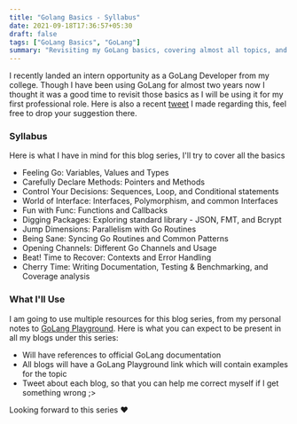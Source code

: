 ```yaml
---
title: "Golang Basics - Syllabus"
date: 2021-09-18T17:36:57+05:30
draft: false
tags: ["GoLang Basics", "GoLang"]
summary: "Revisiting my GoLang basics, covering almost all topics, and documenting them here as a blog series for others to learn GoLang"
---
```


I recently landed an intern opportunity as a GoLang Developer from my college. Though I have been using GoLang for almost two years now I thought it was a good time to revisit those basics as I will be using it for my first professional role. Here is also a recent [tweet](https://twitter.com/SarthakPranesh/status/1438865934488260611) I made regarding this, feel free to drop your suggestion there.

### Syllabus
Here is what I have in mind for this blog series, I'll try to cover all the basics

- Feeling Go: Variables, Values and Types
- Carefully Declare Methods: Pointers and Methods
- Control Your Decisions: Sequences, Loop, and Conditional statements
- World of Interface: Interfaces, Polymorphism, and common Interfaces
- Fun with Func: Functions and Callbacks
- Digging Packages: Exploring standard library - JSON, FMT, and Bcrypt
- Jump Dimensions: Parallelism with Go Routines
- Being Sane: Syncing Go Routines and Common Patterns
- Opening Channels: Different Go Channels and Usage
- Beat! Time to Recover: Contexts and Error Handling
- Cherry Time: Writing Documentation, Testing & Benchmarking, and Coverage analysis

### What I'll Use
I am going to use multiple resources for this blog series, from my personal notes to [GoLang Playground](https://play.golang.org/). Here is what you can expect to be present in all my blogs under this series:

- Will have references to official GoLang documentation
- All blogs will have a GoLang Playground link which will contain examples for the topic
- Tweet about each blog, so that you can help me correct myself if I get something wrong ;>

Looking forward to this series ♥
